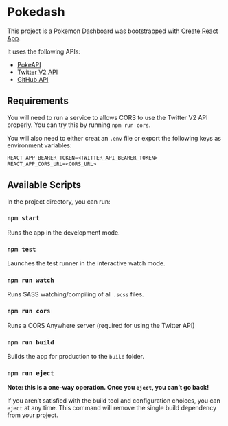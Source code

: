 # Pokedash

This project is a Pokemon Dashboard was bootstrapped with [Create React App](https://github.com/facebook/create-react-app).

It uses the following APIs:
- [PokeAPI](https://pokeapi.co/)
- [Twitter V2 API](https://developer.twitter.com/en/docs/twitter-api)
- [GitHub API](https://docs.github.com/en/rest)

## Requirements

You will need to run a service to allows CORS to use the Twitter V2 API properly. You can try this by running `npm run cors`.

You will also need to either creat an `.env` file or export the following keys as environment variables:
```
REACT_APP_BEARER_TOKEN=<TWITTER_API_BEARER_TOKEN>
REACT_APP_CORS_URL=<CORS_URL>
```

## Available Scripts

In the project directory, you can run:

### `npm start`

Runs the app in the development mode.

### `npm test`

Launches the test runner in the interactive watch mode.

### `npm run watch`

Runs SASS watching/compiling of all `.scss` files.

### `npm run cors`

Runs a CORS Anywhere server (required for using the Twitter API)

### `npm run build`

Builds the app for production to the `build` folder.

### `npm run eject`

**Note: this is a one-way operation. Once you `eject`, you can’t go back!**

If you aren’t satisfied with the build tool and configuration choices, you can `eject` at any time. This command will remove the single build dependency from your project.
